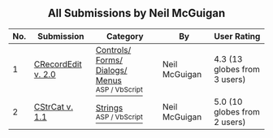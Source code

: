 ﻿<div align="center">

## All Submissions by Neil McGuigan

</div>

No.  | Submission | Category | By   | User Rating
---- | ---------- | -------- | ---- | -----------
1 | [CRecordEdit v\. 2\.0<br />](https://github.com/Planet-Source-Code/neil-mcguigan-crecordedit-v-2-0__4-6745) | [Controls/ Forms/ Dialogs/ Menus<br /><sup>ASP / VbScript</sup>](../ByCategory/controls-forms-dialogs-menus__4-3.md) | Neil McGuigan | 4.3 (13 globes from 3 users)
2 | [CStrCat v\. 1\.1<br />](https://github.com/Planet-Source-Code/neil-mcguigan-cstrcat-v-1-1__4-6746) | [Strings<br /><sup>ASP / VbScript</sup>](../ByCategory/strings__4-26.md) | Neil McGuigan | 5.0 (10 globes from 2 users)
